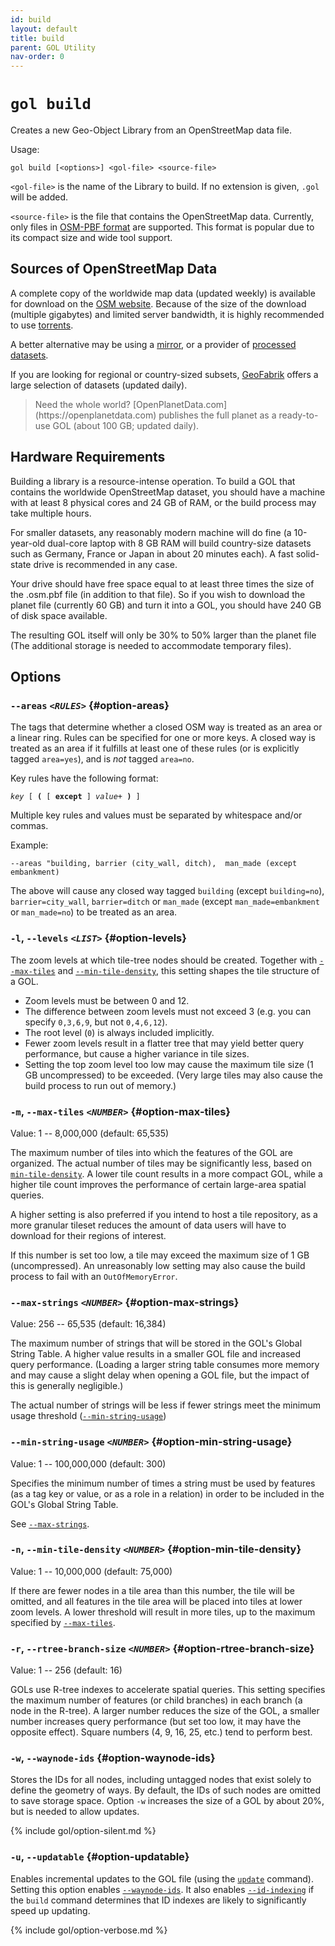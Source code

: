 ```yaml
---
id: build
layout: default
title: build
parent: GOL Utility
nav-order: 0
---
```


# `gol build`

Creates a new Geo-Object Library from an OpenStreetMap data file.

Usage:

    gol build [<options>] <gol-file> <source-file>

`<gol-file>` is the name of the Library to build. If no extension is given, `.gol` will be added.

`<source-file>` is the file that contains the OpenStreetMap data. Currently, only files in [OSM-PBF format](https://wiki.openstreetmap.org/wiki/PBF_Format) are supported. This format is popular due to its compact size and wide tool support.

## Sources of OpenStreetMap Data

A complete copy of the worldwide map data (updated weekly) is available for download on the [OSM website](https://planet.osm.org/). Because of the size of the download (multiple gigabytes) and limited server bandwidth, it is highly recommended to use [torrents](https://wiki.openstreetmap.org/wiki/Planet.osm#BitTorrent).

A better alternative may be using a [mirror](https://wiki.openstreetmap.org/wiki/Planet.osm#Planet.osm_mirrors), or a provider of [processed datasets](https://wiki.openstreetmap.org/wiki/Processed_data_providers).

If you are looking for regional or country-sized subsets, [GeoFabrik](https://download.geofabrik.de/) offers a large selection of datasets (updated daily).

<blockquote class="note" markdown="1">
Need the whole world? [OpenPlanetData.com](https://openplanetdata.com) publishes the full planet as a ready-to-use GOL (about 100 GB; updated daily).
</blockquote>

## Hardware Requirements

Building a library is a resource-intense operation. To build a GOL that contains the worldwide OpenStreetMap dataset, you should have a machine with at least 8 physical cores and 24 GB of RAM, or the build process may take multiple hours. 

For smaller datasets, any reasonably modern machine will do fine (a 10-year-old dual-core laptop with 8 GB RAM will build country-size datasets such as Germany, France or Japan in about 20 minutes each). A fast solid-state drive is recommended in any case. 

Your drive should have free space equal to at least three times the size of the .osm.pbf file (in addition to that file). So if you wish to download the planet file (currently 60 GB) and turn it into a GOL, you should have 240 GB of disk space available. 

The resulting GOL itself will only be 30% to 50% larger than the planet file (The additional storage is needed to accommodate temporary files).


## Options

### <code>--areas</code> <code><em>&lt;RULES&gt;</em></code> {#option-areas}

The tags that determine whether a closed OSM way is treated as an area or a linear ring. Rules can be specified for one or more keys. A closed way is treated as an area if it fulfills at least one of these rules (or is explicitly tagged `area=yes`), and is *not* tagged `area=no`.

Key rules have the following format:

<div class="language-plaintext highlighter-rouge">
<div class="highlight">
<pre class="highlight"><code><i>key</i> [ <b>(</b> [ <b>except</b> ] <i>value</i>+ <b>)</b> ]
</code></pre>
</div>
</div>


Multiple key rules and values must be separated by whitespace and/or commas.

Example:


```
--areas "building, barrier (city_wall, ditch),  man_made (except embankment)   
```

The above will cause any closed way tagged `building` (except `building=no`), `barrier=city_wall`, `barrier=ditch` or `man_made` (except `man_made=embankment` or `man_made=no`) to be treated as an area.  


### `-l`, `--levels` <code><em>&lt;LIST&gt;</em></code> {#option-levels}

The zoom levels at which tile-tree nodes should be created. Together with [`--max-tiles`](#option-max-tiles) and [`--min-tile-density`](#option-min-tile-density), this setting shapes the tile structure of a GOL.

- Zoom levels must be between 0 and 12.
- The difference between zoom levels must not exceed 3 (e.g. you can specify `0,3,6,9`, but not `0,4,6,12`).
- The root level (`0`) is always included implicitly.
- Fewer zoom levels result in a flatter tree that may yield better query performance, but cause a higher variance in tile sizes.
- Setting the top zoom level too low may cause the maximum tile size (1 GB uncompressed) to be exceeded. (Very large tiles may also cause the build process to run out of memory.)

### `-m`, `--max-tiles` <code><em>&lt;NUMBER&gt;</em></code> {#option-max-tiles}

Value: 1 -- 8,000,000 (default: 65,535)

The maximum number of tiles into which the features of the GOL are organized. The actual number of tiles may be significantly less, based on [`min-tile-density`](#option-min-tile-density). A lower tile count results in a more compact GOL, while a higher tile count improves the performance of certain large-area spatial queries.

A higher setting is also preferred if you intend to host a tile repository, as a more granular tileset reduces the amount of data users will have to download for their regions of interest.

If this number is set too low, a tile may exceed the maximum size of 1 GB (uncompressed). An unreasonably low setting may also cause the build process to fail with an `OutOfMemoryError`.


### `--max-strings` <code><em>&lt;NUMBER&gt;</em></code> {#option-max-strings}

Value: 256 -- 65,535 (default: 16,384)

The maximum number of strings that will be stored in the GOL's Global String Table. A higher value results in a smaller GOL file and increased query performance. (Loading a larger string table consumes more memory and may cause a slight delay when opening a GOL file, but the impact of this is generally negligible.)

The actual number of strings will be less if fewer strings meet the minimum usage threshold ([`--min-string-usage`](#option-min-string-usage))


### `--min-string-usage` <code><em>&lt;NUMBER&gt;</em></code> {#option-min-string-usage}

Value: 1 -- 100,000,000 (default: 300)

Specifies the minimum number of times a string must be used by features (as a tag key or value, or as a role in a relation) in order to be included in the GOL's Global String Table.

See [`--max-strings`](#option-max-strings).


### `-n`, `--min-tile-density` <code><em>&lt;NUMBER&gt;</em></code> {#option-min-tile-density}

Value: 1 -- 10,000,000 (default: 75,000)

If there are fewer nodes in a tile area than this number, the tile will be omitted, and all features in the tile area will be placed into tiles at lower zoom levels. A lower threshold will result in more tiles, up to the maximum specified by [`--max-tiles`](#option-max-tiles).


### `-r`, `--rtree-branch-size` <code><em>&lt;NUMBER&gt;</em></code> {#option-rtree-branch-size}

Value: 1 -- 256 (default: 16)

GOLs use R-tree indexes to accelerate spatial queries. This setting specifies the maximum number of features (or child branches) in each branch (a node in the R-tree). A larger number reduces the size of the GOL, a smaller number increases query performance (but set too low, it may have the opposite effect). Square numbers (4, 9, 16, 25, etc.) tend to perform best.


### `-w`, `--waynode-ids` {#option-waynode-ids}

Stores the IDs for all nodes, including untagged nodes that exist solely to define the geometry of ways. By default, the IDs of such nodes are omitted to save storage space. Option `-w` increases the size of a GOL by about 20%, but is needed to allow updates.

{% include gol/option-silent.md %}

### `-u`, `--updatable` {#option-updatable}

Enables incremental updates to the GOL file (using the [`update`](update.md) command). Setting this option enables [`--waynode-ids`](#option-waynode-ids). It also enables [`--id-indexing`](#option-id-indexing) if the `build` command determines that ID indexes are likely to significantly speed up updating.

{% include gol/option-verbose.md %}

